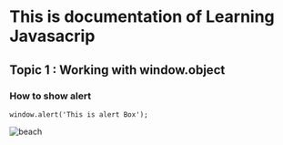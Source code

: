 # This is documentation of Learning Javasacrip
## Topic 1 : Working with window.object
### How to show alert

```
window.alert('This is alert Box');
```
![beach](https://user-images.githubusercontent.com/95132827/143727847-a9b67d11-5809-4357-90d2-7701a16fa7b8.jpeg)
